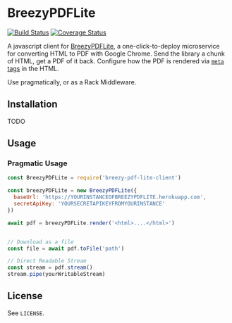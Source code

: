 # BreezyPDFLite
[![Build Status](https://travis-ci.org/danielwestendorf/breezy-pdf-lite-client-js.svg?branch=master)](https://travis-ci.org/danielwestendorf/breezy-pdf-lite-client-js)
[![Coverage Status](https://coveralls.io/repos/github/danielwestendorf/breezy-pdf-lite-client-js/badge.svg?branch=master)](https://coveralls.io/github/danielwestendorf/breezy-pdf-lite-client-js?branch=master)

A javascript client for [BreezyPDFLite](https://github.com/danielwestendorf/breezy-pdf-lite), a one-click-to-deploy microservice for converting HTML to PDF with Google Chrome. Send the library a chunk of HTML, get a PDF of it back. Configure how the PDF is rendered via [`meta` tags](https://github.com/danielwestendorf/breezy-pdf-lite#2-configure-with-meta-tags-optional) in the HTML.

Use pragmatically, or as a Rack Middleware.

## Installation

TODO

## Usage

### Pragmatic Usage

```javascript
const BreezyPDFLite = require('breezy-pdf-lite-client')

const breezyPDFLite = new BreezyPDFLite({
  baseUrl: 'https://YOURINSTANCEOFBREEZYPDFLITE.herokuapp.com',
  secretApiKey: 'YOURSECRETAPIKEYFROMYOURINSTANCE'
})

await pdf = breezyPDFLite.render('<html>....</html>')


// Download as a file
const file = await pdf.toFile('path')

// Direct Readable Stream
const stream = pdf.stream()
stream.pipe(yourWritableStream)
```


## License

See `LICENSE`.
